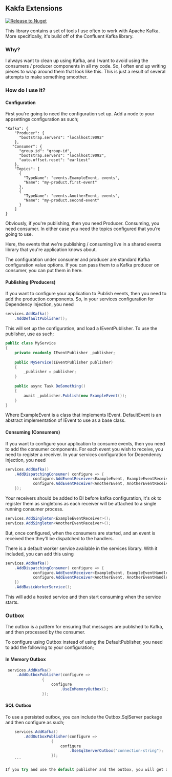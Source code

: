 ## Kakfa Extensions

[![Release to Nuget](https://github.com/tbd-develop/kafka.extensions/actions/workflows/release.yml/badge.svg?event=release)](https://github.com/tbd-develop/kafka.extensions/actions/workflows/release.yml)

This library contains a set of tools I use often to work with Apache Kafka. More specifically,
it's build off of the Confluent Kafka library.

### Why?

I always want to clean up using Kafka, and I want to avoid using the consumers / producer components
in all my code. So, I often end up writing pieces to wrap around them that look like this. This is just
a result of several attempts to make something smoother.

### How do I use it?

#### Configuration

First you're going to need the configuration set up. Add a node to your appsettings configuration as such;

```
"Kafka": {
    "Producer": {
      "bootstrap.servers": "localhost:9092"
    },
   "Consumer": {
      "group.id": "group-id",
      "bootstrap.servers": "localhost:9092",
      "auto.offset.reset": "earliest"
    },
    "Topics": [
      {
        "TypeName": "events.ExampleEvent, events",
        "Name": "my-product.first-event"
      },
      {
        "TypeName": "events.AnotherEvent, events",
        "Name": "my-product.second-event"
      }
    ] 
}
```

Obviously, if you're publishing, then you need Producer. Consuming, you need consumer. In either case you need the
topics
configured that you're going to use.

Here, the events that we're publishing / consuming live in a shared events library that you're application knows about.

The configuration under consumer and producer are standard Kafka configuration value options. If you can pass them to a
Kafka
producer on consumer, you can put them in here.

#### Publishing (Producers)

If you want to configure your application to Publish events, then you need to add the production components. So, in your
services configuration for Dependency Injection, you need

```csharp
services.AddKafka()
    .AddDefaultPublisher();
```

This will set up the configuration, and load a IEventPublisher. To use the publisher, use as such;

```csharp
public class MyService 
{
    private readonly IEventPublisher _publisher;
    
    public MyService(IEventPublisher publisher)
    {
        _publisher = publisher;
    }
    
    public async Task DoSomething()
    {
        await _publisher.Publish(new ExampleEvent());
    }
}
```    

Where ExampleEvent is a class that implements IEvent. DefaultEvent is an abstract implementation
of IEvent to use as a base class.

#### Consuming (Consumers)

If you want to configure your application to consume events, then you need to add the consumer components. For each
event you wish to receive,
you need to register a receiver. In your services configuration for Dependency Injection, you need

```csharp
services.AddKafka()
    .AddDispatchingConsumer( configure => {
            configure.AddEventReceiver<ExampleEvent, ExampleEventReceiver>();
            configure.AddEventReceiver<AnotherEvent, AnotherEventReceiver>();
    });
```

Your receivers should be added to DI before kafka configuration, it's ok to register them as singletons
as each receiver will be attached to a single running consumer process.

```csharp
services.AddSingleton<ExampleEventReceiver>();
services.AddSingleton<AnotherEventReceiver>();
```

But, once configured, when the consumers are started, and an event is received then they'll be dispatched to the
handlers.

There is a default worker service available in the services library. With it included, you can add this using

```csharp
services.AddKafka()
    .AddDispatchingConsumer( configure => {
            configure.AddEventReceiver<ExampleEvent, ExampleEventHandler>();
            configure.AddEventReceiver<AnotherEvent, AnotherEventHandler>();
    })
    .AddBasicWorkerService();
```

This will add a hosted service and then start consuming when the service starts.

### Outbox

The outbox is a pattern for ensuring that messages are published to Kafka, and then processed by the consumer.

To configure using Outbox instead of using the DefaultPublisher, you need to add the following to your configuration;

#### In Memory Outbox

```csharp
 services.AddKafka()
     .AddOutboxPublisher(configure =>
                {
                    configure
                        .UseInMemoryOutbox();
                });
```

#### SQL Outbox

To use a persisted outbox, you can include the Outbox.SqlServer package and then configure as such;

```csharp
    services.AddKafka()
        .AddOutboxPublisher(configure =>
                    {
                        configure
                            .UseSqlServerOutbox("connection-string");
                    });
    ```

If you try and use the default publisher and the outbox, you will get an exception at run time.